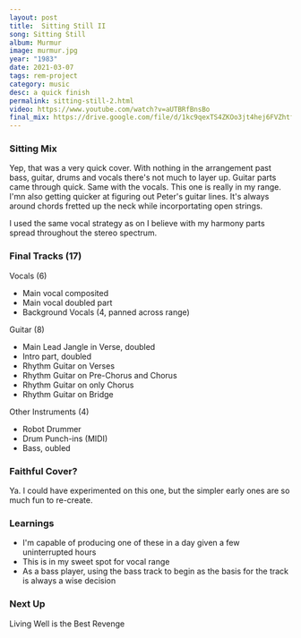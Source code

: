 ```yaml
---
layout: post
title:  Sitting Still II
song: Sitting Still
album: Murmur
image: murmur.jpg
year: "1983"
date: 2021-03-07
tags: rem-project
category: music
desc: a quick finish
permalink: sitting-still-2.html
video: https://www.youtube.com/watch?v=aUTBRfBnsBo
final_mix: https://drive.google.com/file/d/1kc9qexTS4ZKOo3jt4hej6FVZhtfF8WvC/view?usp=sharing
---
```


### Sitting Mix
Yep, that was a very quick cover. With nothing in the arrangement past bass, guitar, drums and vocals there's not much to layer up. Guitar parts came through quick. Same with the vocals. This one is really in my range. I'mn also getting quicker at figuring out Peter's guitar lines. It's always around chords fretted up the neck while incorportating open strings.

I used the same vocal strategy as on I believe with my harmony parts spread throughout the stereo spectrum.

### Final Tracks (17)
Vocals (6)
- Main vocal composited
- Main vocal doubled part
- Background Vocals (4, panned across range)

Guitar (8)
- Main Lead Jangle in Verse, doubled
- Intro part, doubled
- Rhythm Guitar on Verses
- Rhythm Guitar on Pre-Chorus and Chorus
- Rhythm Guitar on only Chorus
- Rhythm Guitar on Bridge

Other Instruments (4)
- Robot Drummer
- Drum Punch-ins (MIDI)
- Bass, oubled

### Faithful Cover?
Ya. I could have experimented on this one, but the simpler early ones are so much fun to re-create.

### Learnings
- I'm capable of producing one of these in  a day given a few uninterrupted hours
- This is in my sweet spot for vocal range
- As a bass player, using the bass track to begin as the basis for the track is always a wise decision

### Next Up
Living Well is the Best Revenge